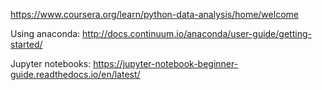 https://www.coursera.org/learn/python-data-analysis/home/welcome

Using anaconda:
http://docs.continuum.io/anaconda/user-guide/getting-started/

Jupyter notebooks:
https://jupyter-notebook-beginner-guide.readthedocs.io/en/latest/
